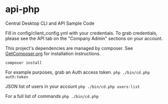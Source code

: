 # api-php

Central Desktop CLI and API Sample Code

Fill in config/client_config.yml with your credentials.   To grab credentials, please see the API tab on the "Company Admin" sections on your account.

This project's dependencies are managed by composer.  See [GetComposer.org](https://getcomposer.org/) for installation instructions.

```composer install```

For example purposes, grab an Auth access token.
```php ./bin/cd.php auth:token```

JSON list of users in your account
```php ./bin/cd.php users:list```

For a full list of commands
```php ./bin/cd.php```